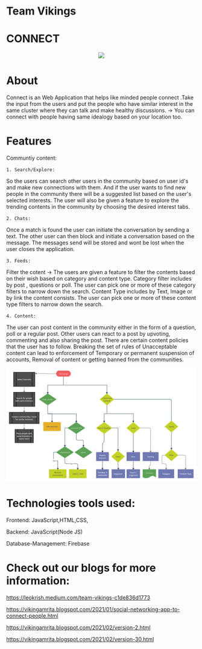 # Team Vikings

# CONNECT 

<p align="center">
      <img src="https://user-images.githubusercontent.com/47856985/114812287-4c5dbc00-9dcd-11eb-87b9-ecb3a1a2b81d.png">
</p>

# About
Connect is an Web Application that helps like minded people connect .Take the input from the users and put the people who have similar interest in the same cluster where they can talk and make healthy discussions.
-> You can connect with people having same idealogy based on your location too.

# Features
Communtiy content:

    1. Search/Explore: 
So the users can search other users in the community based on user id's and make new connections with them. And if the user wants to find new people in the community there will be a suggested list based on the user's selected interests.
The user will also be given a feature to explore the trending contents in the community by choosing the desired interest tabs.

    2. Chats:
Once a match is found the user can initiate the conversation by sending a text.
The other user can then block and initiate a conversation based on the message.
The messages send will be stored and wont be lost when the user closes the application.
    
    3. Feeds:
Filter the cotent -> The users are given a feature to filter the contents based on their wish based on category and content type.
Category filter includes by post , questions or poll. The user can pick one or more of these category filters to narrow down the search.
Content Type includes by Text, Image or by link the content consists. The user can pick one or more of these content type filters to narrow down the search.

    4. Content:
The user can post content in the community either in the form of a question, poll or a regular post.
Other users can react to a post by upvoting, commenting and also sharing the post.
There are certain content policies that the user has to follow. Breaking the set of rules of Unacceptable content can lead to enforcement of Temporary or permanent suspension of accounts, Removal of content or getting banned from the communities.

<img src="https://github.com/TeamVikngs/Connect/blob/98abab7fa14fe4b399073cb2d31cc4e22d3fb4e8/Design%20Diagram/connect.png">

# Technologies tools used:

Frontend: JavaScript,HTML,CSS,

Backend: JavaScript(Node JS)

Database-Management: Firebase

# Check out our blogs for more information:

https://leokrish.medium.com/team-vikings-c1de836d1773

https://vikingamrita.blogspot.com/2021/01/social-networking-app-to-connect-people.html

https://vikingamrita.blogspot.com/2021/02/version-2.html

https://vikingamrita.blogspot.com/2021/02/version-30.html







